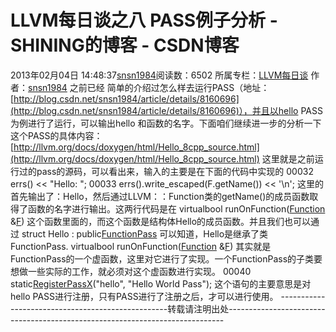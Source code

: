 # LLVM每日谈之八 PASS例子分析 - SHINING的博客 - CSDN博客
2013年02月04日 14:48:37[snsn1984](https://me.csdn.net/snsn1984)阅读数：6502
所属专栏：[LLVM每日谈](https://blog.csdn.net/column/details/llvm-study.html)
作者：[snsn1984](http://blog.csdn.net/snsn1984)
之前已经 简单的介绍过怎么样去运行PASS（地址： [http://blog.csdn.net/snsn1984/article/details/8160696](http://blog.csdn.net/snsn1984/article/details/8160696)），并且以hello PASS为例进行了运行，可以输出hello 和函数的名字。下面咱们继续进一步的分析一下这个PASS的具体内容：
[http://llvm.org/docs/doxygen/html/Hello_8cpp_source.html](http://llvm.org/docs/doxygen/html/Hello_8cpp_source.html)
这里就是之前运行过的pass的源码，可以看出来，输入的主要是在下面的代码中实现的
00032       errs() << "Hello: ";
00033       errs().write_escaped(F.getName()) << '\n';
这里的首先输出了：Hello，然后通过LLVM：：Function类的getName()的成员函数取得了函数的名字进行输出。这两行代码是在
virtualbool runOnFunction([Function](http://llvm.org/docs/doxygen/html/classllvm_1_1Function.html) &[F](http://llvm.org/docs/doxygen/html/LLParser_8cpp.html#a33ece1ef8074506a15d7f86eb76dbae6))
这个函数里面的，而这个函数是结构体Hello的成员函数。并且我们也可以通过
struct Hello : public[FunctionPass](http://llvm.org/docs/doxygen/html/classllvm_1_1FunctionPass.html)
可以知道，Hello是继承了类FunctionPass.
virtualbool runOnFunction([Function](http://llvm.org/docs/doxygen/html/classllvm_1_1Function.html) &[F](http://llvm.org/docs/doxygen/html/LLParser_8cpp.html#a33ece1ef8074506a15d7f86eb76dbae6))
其实就是FunctionPass的一个虚函数，这里对它进行了实现。一个FunctionPass的子类要想做一些实际的工作，就必须对这个虚函数进行实现。
00040 static[RegisterPass<Hello>](http://llvm.org/docs/doxygen/html/structllvm_1_1RegisterPass.html)[X](http://llvm.org/docs/doxygen/html/namespacellvm.html#a6569d00d31a5d74e563e2f39f82271ab)("hello", "Hello World Pass");
这个语句的主要意思是对hello PASS进行注册，只有PASS进行了注册之后，才可以进行使用。
--------------------------------------------------转载请注明出处-----------------------------------------------------------------------------
